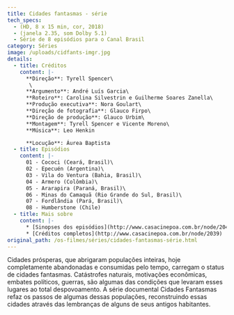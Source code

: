 ```yaml
---
title: Cidades fantasmas - série
tech_specs:
  - (HD, 8 x 15 min, cor, 2018)
  - (janela 2.35, som Dolby 5.1)
  - Série de 8 episódios para o Canal Brasil
category: Séries
image: /uploads/cidfants-imgr.jpg
details:
  - title: Créditos
    content: |-
      **Direção**: Tyrell Spencer\
       \
      **Argumento**: André Luís Garcia\
      **Roteiro**: Carolina Silvestrin e Guilherme Soares Zanella\
      **Produção executiva**: Nora Goulart\
      **Direção de fotografia**: Glauco Firpo\
      **Direção de produção**: Glauco Urbim\
      **Montagem**: Tyrell Spencer e Vicente Moreno\
      **Música**: Leo Henkin

      **Locução**: Áurea Baptista
  - title: Episódios
    content: |-
      01 - Cococi (Ceará, Brasil)\
      02 - Epecuén (Argentina)\
      03 - Vila do Ventura (Bahia, Brasil)\
      04 - Armero (Colômbia)\
      05 - Ararapira (Paraná, Brasil)\
      06 - Minas do Camaquã (Rio Grande do Sul, Brasil)\
      07 - Fordlândia (Pará, Brasil)\
      08 - Humberstone (Chile)
  - title: Mais sobre
    content: |-
      * [Sinopses dos episódios](http://www.casacinepoa.com.br/node/2040)
      * [Créditos completos](http://www.casacinepoa.com.br/node/2039)
original_path: /os-filmes/séries/cidades-fantasmas-série.html
---
```

Cidades prósperas, que abrigaram populações inteiras, hoje completamente abandonadas e consumidas pelo tempo, carregam o status de cidades fantasmas. Catástrofes naturais, motivações econômicas, embates políticos, guerras, são algumas das condições que levaram esses lugares ao total despovoamento. A série documental Cidades Fantasmas refaz os passos de algumas dessas populações, reconstruindo essas cidades através das lembranças de alguns de seus antigos habitantes.